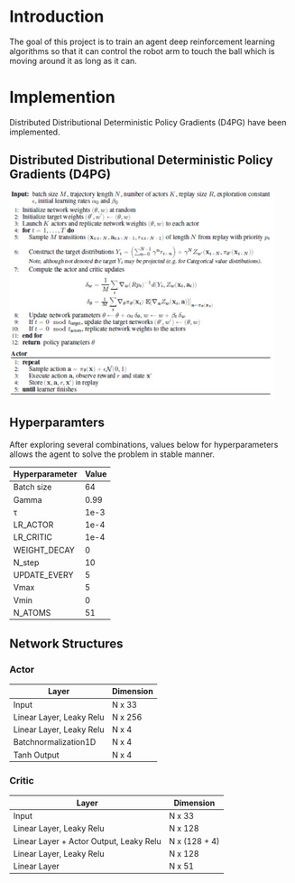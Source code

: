 # Introduction

The goal of this project is to train an agent deep reinforcement learning algorithms so that it can control the robot arm to touch the ball which is moving around it as long as it can.

# Implemention

Distributed Distributional Deterministic Policy Gradients (D4PG) have been implemented.

## Distributed Distributional Deterministic Policy Gradients (D4PG)

![alt text](https://github.com/kelvin84hk/DRLND_P2_Continuous_Control/blob/master/pics/d4pg_algo.jpg)

## Hyperparamters

After exploring several combinations, values below for hyperparameters allows the agent to solve the problem in stable manner.

Hyperparameter | Value
--- | ---    
Batch size | 64
Gamma | 0.99
τ | 1e-3
LR_ACTOR | 1e-4
LR_CRITIC | 1e-4
WEIGHT_DECAY | 0
N_step | 10
UPDATE_EVERY | 5
Vmax | 5
Vmin | 0
N_ATOMS | 51

## Network Structures

### Actor

Layer | Dimension
--- | ---
Input | N x 33
Linear Layer, Leaky Relu | N x 256
Linear Layer, Leaky Relu | N x 4
Batchnormalization1D | N x 4
Tanh Output | N x 4

### Critic

Layer | Dimension
--- | ---
Input | N x 33
Linear Layer, Leaky Relu | N x 128
Linear Layer + Actor Output, Leaky Relu | N x (128 + 4)
Linear Layer, Leaky Relu | N x 128
Linear Layer | N x 51
